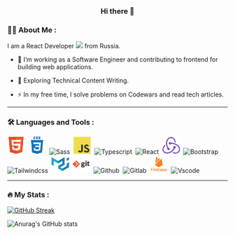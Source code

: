 <div id="header" style="text-align:center;">
  <img src="https://media.giphy.com/media/M9gbBd9nbDrOTu1Mqx/giphy.gif" width="100" alt=""/>

  <img
    src="https://komarev.com/ghpvc/?username=AlexRixten&style=flat-square&color=blue" alt=""
  />
  
  ### Hi there 👋
</div>

### :man_technologist: About Me :

I am a React Developer
  <img src="https://media.giphy.com/media/WUlplcMpOCEmTGBtBW/giphy.gif" width="30" /> from
Russia.
- :telescope: I’m working as a Software Engineer and contributing to frontend for building web applications.

- :seedling: Exploring Technical Content Writing.

- :zap: In my free time, I solve problems on Сodewars and read tech articles.

---

### :hammer_and_wrench: Languages and Tools :

<div>
  <img src="https://github.com/devicons/devicon/blob/master/icons/html5/html5-original.svg" title="HTML5" alt="HTML" width="40" height="40" />&nbsp;
  <img src="https://github.com/devicons/devicon/blob/master/icons/css3/css3-plain-wordmark.svg" title="CSS3" alt="CSS" width="40" height="40" />&nbsp;
  <img src="https://cdn.jsdelivr.net/gh/devicons/devicon/icons/sass/sass-original.svg" title="Sass" alt="Sass" width="40" height="40" />&nbsp;
  <img src="https://github.com/devicons/devicon/blob/master/icons/javascript/javascript-original.svg" title="JavaScript" alt="JavaScript" width="40" height="40" />&nbsp;
  <img src="https://cdn.jsdelivr.net/gh/devicons/devicon/icons/typescript/typescript-original.svg" title="Typescript" alt="Typescript" width="40" height="40" />&nbsp;
  <img src="https://cdn.jsdelivr.net/gh/devicons/devicon/icons/react/react-original.svg" title="React" alt="React" width="40" height="40" />&nbsp;
  <img src="https://github.com/devicons/devicon/blob/master/icons/redux/redux-original.svg" title="Redux" alt="Redux" width="40" height="40" />&nbsp;
  <img src="https://cdn.jsdelivr.net/gh/devicons/devicon/icons/bootstrap/bootstrap-original.svg" title="Bootstrap" alt="Bootstrap" width="40" height="40" />&nbsp;
  <img src="https://cdn.jsdelivr.net/gh/devicons/devicon/icons/tailwindcss/tailwindcss-plain.svg" title="Tailwindcss" alt="Tailwindcss" width="40" height="40" />&nbsp;
  <img src="https://github.com/devicons/devicon/blob/master/icons/materialui/materialui-original.svg" title="Material UI" alt="Material UI" width="40" height="40" />&nbsp;
  <img src="https://github.com/devicons/devicon/blob/master/icons/git/git-original-wordmark.svg" title="Git" alt="Git" width="40" height="40" />&nbsp;
  <img src="https://cdn.jsdelivr.net/gh/devicons/devicon/icons/github/github-original.svg" title="Github" alt="Github" width="40" height="40" />&nbsp;
  <img src="https://cdn.jsdelivr.net/gh/devicons/devicon/icons/gitlab/gitlab-original.svg" title="Gitlab" alt="Gitlab" width="40" height="40" />&nbsp;
  <img src="https://github.com/devicons/devicon/blob/master/icons/firebase/firebase-plain-wordmark.svg" title="Firebase" alt="Firebase" width="40" height="40" />&nbsp;
  <img src="https://cdn.jsdelivr.net/gh/devicons/devicon/icons/vscode/vscode-original.svg" title="Vscode" alt="Vscode" width="40" height="40" />&nbsp;
</div>

---

### :fire: My Stats :

[![GitHub Streak](http://github-readme-streak-stats.herokuapp.com?user=AlexRixten&theme=dark&hide_border=true)](https://git.io/streak-stats)

![Anurag's GitHub stats](https://github-readme-stats.vercel.app/api?username=AlexRixten&show_icons=true&theme=dark)